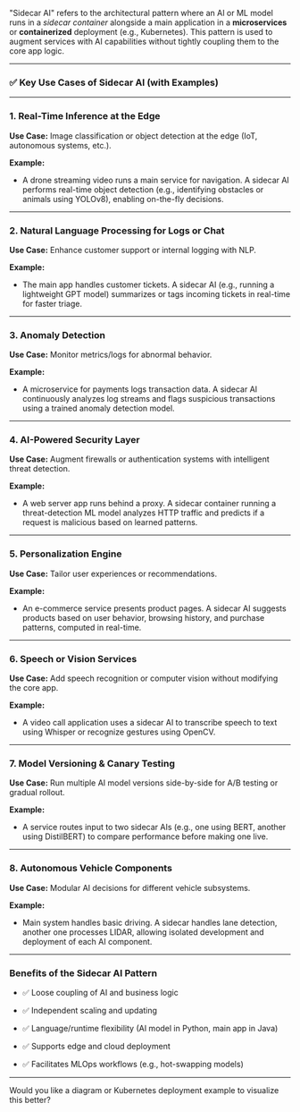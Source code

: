 
"Sidecar AI" refers to the architectural pattern where an AI or ML model runs in a _sidecar container_ alongside a main application in a **microservices** or **containerized** deployment (e.g., Kubernetes). This pattern is used to augment services with AI capabilities without tightly coupling them to the core app logic.

---

### ✅ **Key Use Cases of Sidecar AI (with Examples)**

---

### 1. **Real-Time Inference at the Edge**

**Use Case:** Image classification or object detection at the edge (IoT, autonomous systems, etc.).

**Example:**

- A drone streaming video runs a main service for navigation. A sidecar AI performs real-time object detection (e.g., identifying obstacles or animals using YOLOv8), enabling on-the-fly decisions.
    

---

### 2. **Natural Language Processing for Logs or Chat**

**Use Case:** Enhance customer support or internal logging with NLP.

**Example:**

- The main app handles customer tickets. A sidecar AI (e.g., running a lightweight GPT model) summarizes or tags incoming tickets in real-time for faster triage.
    

---

### 3. **Anomaly Detection**

**Use Case:** Monitor metrics/logs for abnormal behavior.

**Example:**

- A microservice for payments logs transaction data. A sidecar AI continuously analyzes log streams and flags suspicious transactions using a trained anomaly detection model.
    

---

### 4. **AI-Powered Security Layer**

**Use Case:** Augment firewalls or authentication systems with intelligent threat detection.

**Example:**

- A web server app runs behind a proxy. A sidecar container running a threat-detection ML model analyzes HTTP traffic and predicts if a request is malicious based on learned patterns.
    

---

### 5. **Personalization Engine**

**Use Case:** Tailor user experiences or recommendations.

**Example:**

- An e-commerce service presents product pages. A sidecar AI suggests products based on user behavior, browsing history, and purchase patterns, computed in real-time.
    

---

### 6. **Speech or Vision Services**

**Use Case:** Add speech recognition or computer vision without modifying the core app.

**Example:**

- A video call application uses a sidecar AI to transcribe speech to text using Whisper or recognize gestures using OpenCV.
    

---

### 7. **Model Versioning & Canary Testing**

**Use Case:** Run multiple AI model versions side-by-side for A/B testing or gradual rollout.

**Example:**

- A service routes input to two sidecar AIs (e.g., one using BERT, another using DistilBERT) to compare performance before making one live.
    

---

### 8. **Autonomous Vehicle Components**

**Use Case:** Modular AI decisions for different vehicle subsystems.

**Example:**

- Main system handles basic driving. A sidecar handles lane detection, another one processes LIDAR, allowing isolated development and deployment of each AI component.
    

---

### Benefits of the Sidecar AI Pattern

- ✅ Loose coupling of AI and business logic
    
- ✅ Independent scaling and updating
    
- ✅ Language/runtime flexibility (AI model in Python, main app in Java)
    
- ✅ Supports edge and cloud deployment
    
- ✅ Facilitates MLOps workflows (e.g., hot-swapping models)
    

---

Would you like a diagram or Kubernetes deployment example to visualize this better?